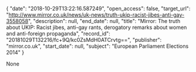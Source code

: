 {
  "date": "2018-10-29T13:22:16.587249", 
  "open_access": false, 
  "target_url": "http://www.mirror.co.uk/news/uk-news/truth-ukip-racist-jibes-anti-gay-3558058", 
  "description": null, 
  "end_date": null, 
  "title": "Mirror: The truth about UKIP: Racist jibes, anti-gay rants, derogatory remarks about women and anti-foreign propaganda", 
  "record_id": "20181029T132216/fc+9Q/kc0ZsMdH0ATCrvtg==", 
  "publisher": "mirror.co.uk", 
  "start_date": null, 
  "subject": "European Parliament Elections 2014"
}

None